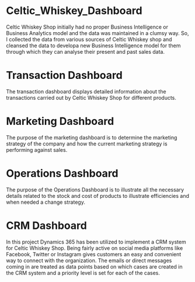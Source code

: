 # Celtic_Whiskey_Dashboard

Celtic  Whiskey  Shop initially  had  no  proper  Business Intelligence  or  Business  Analytics model  and  the  data  was maintained  in  a  clumsy  way. So, I collected the  data from various sources of Celtic Whiskey shop and cleansed the data to developa new  Business Intelligence model for them through which they can analyse their present and past sales data.

# Transaction Dashboard

The  transaction  dashboard  displays  detailed  information about the transactions carried out by Celtic Whiskey Shop for different  products.

# Marketing Dashboard

The  purpose  of  the  marketing  dashboard  is  to  determine the marketing  strategy  of  the  company  and  how  the  current marketing strategy is performing against sales.  

# Operations Dashboard

The purpose of the Operations Dashboard is to illustrate all the necessary details related to the stock and cost of products to illustrate efficiencies and when needed a change strategy.

# CRM Dashboard

In this project Dynamics 365 has been utilized to implement a CRM system for Celtic Whiskey Shop. Being fairly active on social media platforms like Facebook, Twitter or Instagram gives customers an easy and convenient way to connect with the organization. The emails or direct messages coming in are treated as data points based on which cases are created in the CRM system and a priority level is set for each of the cases.
